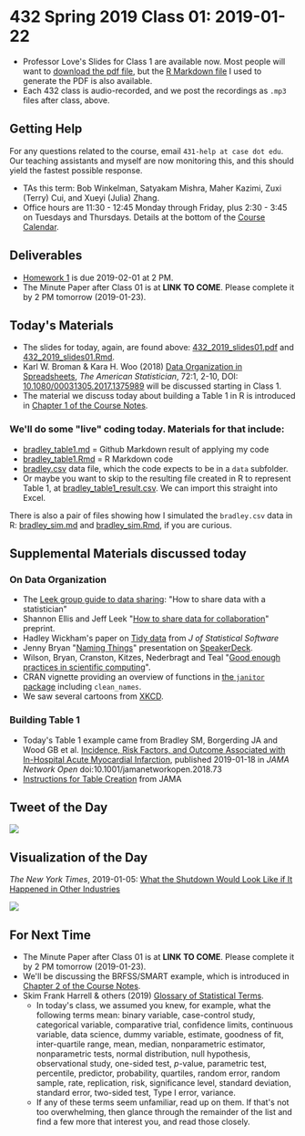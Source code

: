 # 432 Spring 2019 Class 01: 2019-01-22

- Professor Love's Slides for Class 1 are available now. Most people will want to [download the pdf file](https://github.com/THOMASELOVE/2019-432/blob/master/slides/class01/432_2019_slides01.pdf), but the [R Markdown file](https://github.com/THOMASELOVE/2019-432/blob/master/slides/class01/432_2019_slides01.Rmd) I used to generate the PDF is also available.
- Each 432 class is audio-recorded, and we post the recordings as `.mp3` files after class, above.

## Getting Help

For any questions related to the course, email `431-help at case dot edu`. Our teaching assistants and myself are now monitoring this, and this should yield the fastest possible response.

- TAs this term: Bob Winkelman, Satyakam Mishra, Maher Kazimi, Zuxi (Terry) Cui, and Xueyi (Julia) Zhang.
- Office hours are 11:30 - 12:45 Monday through Friday, plus 2:30 - 3:45 on Tuesdays and Thursdays. Details at the bottom of the [Course Calendar](https://github.com/THOMASELOVE/2019-432/blob/master/calendar.md).

## Deliverables

- [Homework 1](https://github.com/THOMASELOVE/2019-432/tree/master/homework) is due 2019-02-01 at 2 PM.
- The Minute Paper after Class 01 is at **LINK TO COME**. Please complete it by 2 PM tomorrow (2019-01-23).

## Today's Materials

- The slides for today, again, are found above: [432_2019_slides01.pdf](https://github.com/THOMASELOVE/2019-432/blob/master/slides/class01/432_2019_slides01.pdf) and [432_2019_slides01.Rmd](https://github.com/THOMASELOVE/2019-432/blob/master/slides/class01/432_2019_slides01.Rmd).
- Karl W. Broman & Kara H. Woo (2018) [Data Organization in Spreadsheets](https://github.com/THOMASELOVE/2019-432/blob/master/references/pdf/Broman_and_Woo_2018_Data_Organization_in_Spreadsheets.pdf), *The American Statistician*, 72:1, 2-10, DOI: [10.1080/00031305.2017.1375989](https://doi.org/10.1080/00031305.2017.1375989) will be discussed starting in Class 1.
- The material we discuss today about building a Table 1 in R is introduced in [Chapter 1 of the Course Notes](https://thomaselove.github.io/2019-432-book/building-table-1.html).

### We'll do some "live" coding today. Materials for that include: 

- [bradley_table1.md](https://github.com/THOMASELOVE/2019-432/blob/master/slides/class01/bradley_table1.md) = Github Markdown result of applying my code
- [bradley_table1.Rmd](https://github.com/THOMASELOVE/2019-432/blob/master/slides/class01/bradley_table1.Rmd) = R Markdown code
- [bradley.csv](https://github.com/THOMASELOVE/2019-432/blob/master/slides/class01/data/bradley.csv) data file, which the code expects to be in a `data` subfolder.
- Or maybe you want to skip to the resulting file created in R to represent Table 1, at [bradley_table1_result.csv](https://github.com/THOMASELOVE/2019-432/blob/master/slides/class01/bradley_table1_result.csv). We can import this straight into Excel.

There is also a pair of files showing how I simulated the `bradley.csv` data in R: [bradley_sim.md](https://github.com/THOMASELOVE/2019-432/blob/master/slides/class01/bradley_sim.md) and [bradley_sim.Rmd](https://github.com/THOMASELOVE/2019-432/blob/master/slides/class01/bradley_sim.Rmd), if you are curious.

## Supplemental Materials discussed today

### On Data Organization

- The [Leek group guide to data sharing](https://github.com/jtleek/datasharing): "How to share data with a statistician"
- Shannon Ellis and Jeff Leek "[How to share data for collaboration](https://peerj.com/preprints/3139/)" preprint.
- Hadley Wickham's paper on [Tidy data](https://www.jstatsoft.org/article/view/v059i10) from *J of Statistical Software*
- Jenny Bryan "[Naming Things](https://speakerdeck.com/jennybc/how-to-name-files)" presentation on [SpeakerDeck](https://speakerdeck.com/jennybc/how-to-name-files).
- Wilson, Bryan, Cranston, Kitzes, Nederbragt and Teal "[Good enough practices in scientific computing](https://github.com/swcarpentry/good-enough-practices-in-scientific-computing#readme)".
- CRAN vignette providing an overview of functions in [the `janitor` package](https://cran.r-project.org/web/packages/janitor/vignettes/janitor.html) including `clean_names`.
- We saw several cartoons from [XKCD](https://xkcd.com/).

### Building Table 1

- Today's Table 1 example came from Bradley SM, Borgerding JA and Wood GB et al. [Incidence, Risk Factors, and Outcome Associated with In-Hospital Acute Myocardial Infarction](https://jamanetwork.com/journals/jamanetworkopen/fullarticle/2720923), published 2019-01-18 in *JAMA Network Open* doi:10.1001/jamanetworkopen.2018.73
- [Instructions for Table Creation](https://jama.jamanetwork.com/data/ifora-forms/jama/tablecreationinst.pdf) from JAMA

## Tweet of the Day

![](https://github.com/THOMASELOVE/2019-432/blob/master/slides/class01/figures/branch_tw.png)

## Visualization of the Day

*The New York Times*, 2019-01-05: [What the Shutdown Would Look Like
if It Happened in Other Industries](https://www.nytimes.com/interactive/2019/01/05/us/government-shutdown-comparisons-companies.html)

![](https://github.com/THOMASELOVE/2019-432/blob/master/slides/class01/figures/nyt_shutdown.PNG)

## For Next Time

- The Minute Paper after Class 01 is at **LINK TO COME**. Please complete it by 2 PM tomorrow (2019-01-23).
- We'll be discussing the BRFSS/SMART example, which is introduced in [Chapter 2 of the Course Notes](https://thomaselove.github.io/2019-432-book/linear-regression-on-a-small-smart-data-set.html).
- Skim Frank Harrell & others (2019) [Glossary of Statistical Terms](http://hbiostat.org/doc/glossary.pdf). 
    - In today's class, we assumed you knew, for example, what the following terms mean: binary variable, case-control study, categorical variable, comparative trial, confidence limits, continuous variable, data science, dummy variable, estimate, goodness of fit, inter-quartile range, mean, median, nonparametric estimator, nonparametric tests, normal distribution, null hypothesis, observational study, one-sided test, *p*-value, parametric test, percentile, predictor, probability, quartiles, random error, random sample, rate, replication, risk, significance level, standard deviation, standard error, two-sided test, Type I error, variance.
    - If any of these terms seem unfamiliar, read up on them. If that's not too overwhelming, then glance through the remainder of the list and find a few more that interest you, and read those closely.
